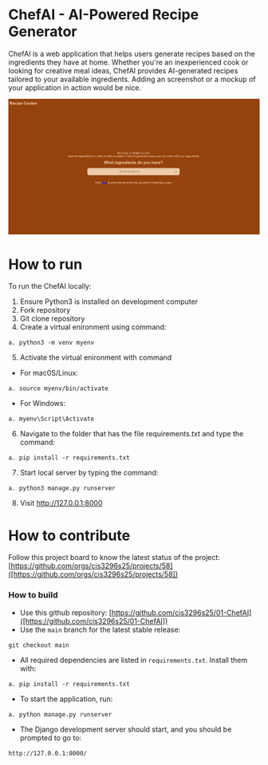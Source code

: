 # ChefAI - AI-Powered Recipe Generator
ChefAI is a web application that helps users generate recipes based on the ingredients they have at home. 
Whether you're an inexperienced cook or looking for creative meal ideas, ChefAI provides AI-generated recipes tailored to your available ingredients.
Adding an screenshot or a mockup of your application in action would be nice.  

![This is a screenshot.](initial_demo_image.png)
# How to run
To run the ChefAI locally:
1. Ensure Python3 is installed on development computer  
2. Fork repository
3. Git clone repository
4. Create a virtual enironment using command:
```
a. python3 -m venv myenv  
```
5. Activate the virtual enironment with command
- For mac0S/Linux:
```
a. source myenv/bin/activate
```
- For Windows:
```
a. myenv\Script\Activate
```
6. Navigate to the folder that has the file requirements.txt and type the command:
```
a. pip install -r requirements.txt
```
7. Start local server by typing the command:
```
a. python3 manage.py runserver
```
8. Visit http://127.0.0.1:8000

# How to contribute
Follow this project board to know the latest status of the project: [https://github.com/orgs/cis3296s25/projects/58]([https://github.com/orgs/cis3296s25/projects/58])  

### How to build
- Use this github repository: [https://github.com/cis3296s25/01-ChefAI]([https://github.com/cis3296s25/01-ChefAI])
- Use the `main` branch for the latest stable release:
```
git checkout main
```
- All required dependencies are listed in `requirements.txt`. Install them with:
```
a. pip install -r requirements.txt
```
- To start the application, run:
```
a. python manage.py runserver
```
- The Django development server should start, and you should be prompted to go to:
```
http://127.0.0.1:8000/    
```


